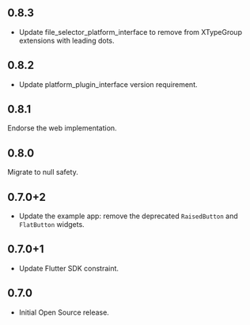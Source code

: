## 0.8.3

* Update file_selector_platform_interface to remove from XTypeGroup extensions with leading dots.

## 0.8.2

* Update platform_plugin_interface version requirement.

## 0.8.1

Endorse the web implementation.

## 0.8.0

Migrate to null safety.

## 0.7.0+2

* Update the example app: remove the deprecated `RaisedButton` and `FlatButton` widgets.

## 0.7.0+1

* Update Flutter SDK constraint.

## 0.7.0

* Initial Open Source release.
